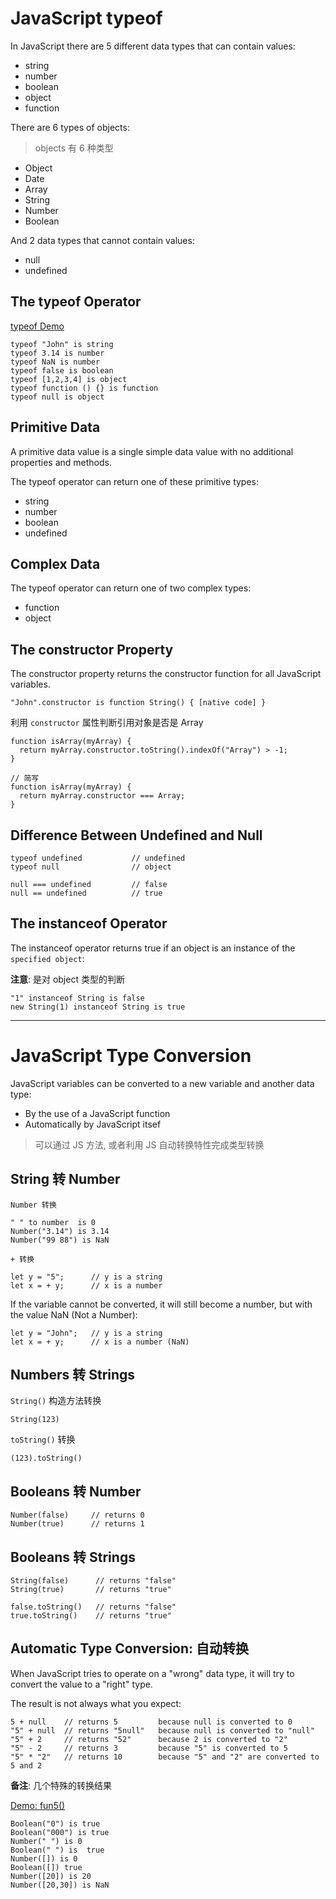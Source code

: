 # JavaScript typeof

In JavaScript there are 5 different data types that can contain values:

- string
- number
- boolean
- object
- function

There are 6 types of objects:
> objects 有 6 种类型
- Object
- Date
- Array
- String
- Number
- Boolean

And 2 data types that cannot contain values:

- null
- undefined

## The typeof Operator

[typeof Demo](demo/js_typeof.html)

```
typeof "John" is string
typeof 3.14 is number
typeof NaN is number
typeof false is boolean
typeof [1,2,3,4] is object
typeof function () {} is function
typeof null is object
```

## Primitive Data

A primitive data value is a single simple data value with no additional properties and methods.

The typeof operator can return one of these primitive types:

- string
- number
- boolean
- undefined

## Complex Data

The typeof operator can return one of two complex types:

- function
- object

## The constructor Property

The constructor property returns the constructor function for all JavaScript variables.

```
"John".constructor is function String() { [native code] }
```

利用 `constructor` 属性判断引用对象是否是 Array

```
function isArray(myArray) {
  return myArray.constructor.toString().indexOf("Array") > -1;
}

// 简写
function isArray(myArray) {
  return myArray.constructor === Array;
}

```

## Difference Between Undefined and Null

```
typeof undefined           // undefined
typeof null                // object

null === undefined         // false
null == undefined          // true
```

## The instanceof Operator

The instanceof operator returns true if an object is an instance of the `specified object`:

**注意**: 是对 object 类型的判断

```
"1" instanceof String is false
new String(1) instanceof String is true
```

---

# JavaScript Type Conversion

JavaScript variables can be converted to a new variable and another data type:

- By the use of a JavaScript function
- Automatically by JavaScript itsef

> 可以通过 JS 方法, 或者利用 JS 自动转换特性完成类型转换

## String 转 Number

`Number 转换`

```
" " to number  is 0
Number("3.14") is 3.14
Number("99 88") is NaN
```

`+ 转换` 

```
let y = "5";      // y is a string
let x = + y;      // x is a number
```

If the variable cannot be converted, it will still become a number, but with the value NaN (Not a Number):

```
let y = "John";   // y is a string
let x = + y;      // x is a number (NaN)
```

## Numbers 转 Strings

`String()` 构造方法转换

```
String(123)   
```

`toString()` 转换

```
(123).toString()
```

## Booleans 转 Number

```
Number(false)     // returns 0
Number(true)      // returns 1
```

## Booleans 转 Strings

```
String(false)      // returns "false"
String(true)       // returns "true"
```

```
false.toString()   // returns "false"
true.toString()    // returns "true"
```

## Automatic Type Conversion: 自动转换

When JavaScript tries to operate on a "wrong" data type, it will try to convert the value to a "right" type.

The result is not always what you expect:

```
5 + null    // returns 5         because null is converted to 0
"5" + null  // returns "5null"   because null is converted to "null"
"5" + 2     // returns "52"      because 2 is converted to "2"
"5" - 2     // returns 3         because "5" is converted to 5
"5" * "2"   // returns 10        because "5" and "2" are converted to 5 and 2
```


**备注**: 几个特殊的转换结果

[Demo: fun5()](demo/js_typeof.html)

```
Boolean("0") is true
Boolean("000") is true
Number(" ") is 0
Boolean(" ") is  true
Number([]) is 0
Boolean([]) true
Number([20]) is 20
Number([20,30]) is NaN
```

